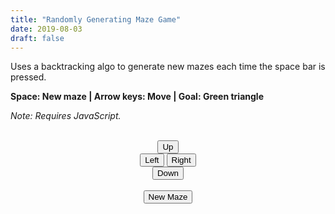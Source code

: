 ```yaml
---
title: "Randomly Generating Maze Game"
date: 2019-08-03
draft: false
---
```


Uses a backtracking algo to generate new mazes each time the space bar is pressed.

**Space: New maze | Arrow keys: Move | Goal: Green triangle**

_Note: Requires JavaScript._

<script src="https://cdnjs.cloudflare.com/ajax/libs/p5.js/0.9.0/p5.min.js"></script>
<div id="mazeCanvas"></div>
<script src="/maze.js"></script><br>

<div style="width:100%; text-align: center;">
<div style="display: inline-block;"><button type="button" onclick="simulateKey('UP_ARROW')">Up</button></div>
</div>
<div style="width:100%; text-align: center;">
<div style="display: inline-block;"><button type="button" onclick="simulateKey('LEFT_ARROW')">Left</button></div>
<div style="display: inline-block;"><button type="button" onclick="simulateKey('RIGHT_ARROW')">Right</button></div>
</div>
<div style="width:100%; text-align: center;">
<div style="display: inline-block;"><button type="button" onclick="simulateKey('DOWN_ARROW')">Down</button></div>
</div>
<br>
<div style="width:100%; text-align: center;">
<div style="display: inline-block;"><button type="button" onclick="simulateKey('SPACEBAR')">New Maze</button></div>
</div>
